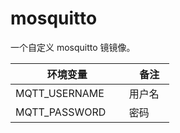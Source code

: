 # mosquitto
一个自定义 mosquitto 镜镜像。

|   环境变量   |    备注  |
| ---- | ---- |
| MQTT_USERNAME     |  用户名    |
| MQTT_PASSWORD     |  密码   |



